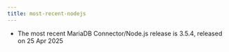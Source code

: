 ```yaml
---
title: most-recent-nodejs
---
```


* The most recent MariaDB Connector/Node.js release is 3.5.4, released on 25 Apr 2025

